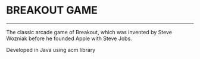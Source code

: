 # BREAKOUT GAME #

<HR>

The classic arcade game of
Breakout, which was invented by Steve Wozniak before he
founded Apple with Steve Jobs.

Developed in Java using acm library